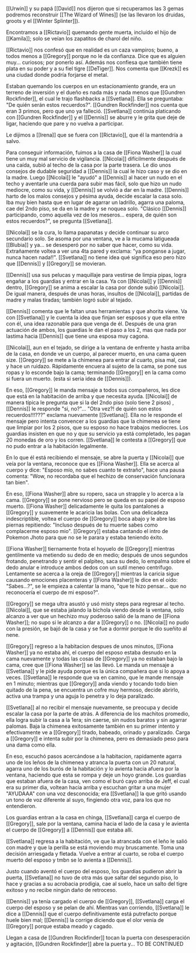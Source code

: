 [[Urwin]] y su papá [[David]] nos dijeron que si recuperamos las 3 gemas podremos reconstruir [[The Wizard of Wines]] (se las llevaron los druidas, groots y el [[Winter Splinter]]).

Encontramos a [[Rictavio]] quemando gente muerta, incluído el hijo de [[Kamila]]; solo se veían los zapatitos de charol del niño.

[[Rictavio]] nos confesó que en realidad es un caza vampiros; bueno, a todos menos a [[Gregory]] porque no le da confianza. Dice que es alguien muy... curiosos; por ponerlo así.
Además nos confiesa que también tiene plata en su poder y a su fiel tigre [[DeTiger]].
Nos comenta que [[Krezk]] es una ciudad donde podría forjarse el metal.

Estaban quemando los cuerpos en un estacionamiento grande, era un terreno de inversión y el dueño es nada más y nada menos que [[Gundren Rockfinder]], el cual le trajo flashbacks a [[Svetlana]]. Ella se preguntaba: "De quién serán estos recuerdos?".
[[Gundren Rockfinder]] nos cuenta que eran 3 primos, pero que uno ya falleció.
[[Svetlana]] continúa platicando con [[Gundren Rockfinder]] y el [[Dennis]] se aburre y le grita que deje de ligar, haciendo que pare y no vuelva a participar.

Le dijimos a [[Irena]] que se fuera con [[Rictavio]], que él la mantendría a salvo.

Para conseguir información, fuimos a la casa de [[Fiona Washer]] la cual tiene un muy mal servicio de vigilancia.
[[Nicolai]] difícilmente después de una caída, subió al techo de la casa por la parte trasera.
Le dio unos consejos de dudable seguridad a [[Dennis]] la cual le hizo caso y se dio en la madre.
Luego [[Nicolai]] le "ayudó" a [[Dennis]] al hacer un nudo en el techo y aventarle una cuerda para subir mas fácil, solo que hizo un nudo mediocre, como su vida, y [[Dennis]] se volvió a dar en la madre.
[[Dennis]] harto de los malos consejos y pésima ayuda, decide escalar la casa solo.
Iba muy bien hasta que en lugar de agarrar un ladrillo, agarra una paloma, cae del 2ndo piso, se da en la madre y se noquea solo. "Clásico [[Dennis]] participando, como aquella vez de los meseros... espera, de quién son estos recuerdos?", se pregunta [[Svetlana]].

[[Nicolai]] se la cura, lo llama papanatas y decide continuar su arco secundario solo.
Se asoma por una ventana, ve a la mucama latigueada [[Blubia]] y ya... se desesperó por no saber que hacer, como su vida.
Extrañamente voltea a ver una 4ta pared y exclama: "ya ponganse a jugar, nunca hacen nada!!". [[Svetlana]] no tiene idea qué significa eso pero hizo que [[Dennis]] y [[Gregory]] se movieran.

[[Dennis]] usa sus pelucas y maquillaje para vestirse de limpia pipas, logra engañar a los guardias y entrar en la casa.
Ya con [[Nicolai]] y [[Dennis]] dentro, [[Gregory]] se anima a escalar la casa por donde subió [[Nicolai]]. De igual manera, después de unas horas, insultos de [[Nicolai]], partidas de madre y malas tiradas; también logró subir al tejado.

[[Dennis]] comenta que le faltan unas herramientas y que ahorita viene. Va con [[Svetlana]] y le cuenta la idea que finjan ser esposos y que ella entre con él, una idea razonable para que venga de él.
Después de una gran actuación de ambos, los guardias le dan el paso a los 2, mas que nada por lastima hacia [[Dennis]] que tiene una esposa muy cagona.

[[Nicolai]], aun en el tejado, se dirige a la ventana de enfrente y hasta arriba de la casa, en donde ve un cuerpo, al parecer muerto, en una cama queen size.
[[Gregory]] se mete a la chimenea para entrar al cuarto, pisa mal, cae y hace un ruidazo.
Rápidamente encuera al sujeto de la cama, se pone sus ropas y lo esconde bajo la cama; terminando [[Gregory]] en la cama como si fuera un muerto. (esta si seria idea de [[Dennis]]).

En eso, [[Gregory]] le manda mensaje a todos sus compañeros, les dice que está en la habitación de arriba y que necesita ayuda. [[Nicolai]] de manera típica le pregunta que si la del 2ndo piso (solo tiene 2 pisos) , [[Dennis]] le responde "si, no?"... "Otra vez?! de quién son estos recuerdos!!!???" exclama nuevamente [[Svetlana]]. Ella no le responde el mensaje pero intenta convencer a los guardias que la chimenea se tiene que limpiar por los 2 pisos, que su esposo no hace trabajos mediocres. Los guardias insisten en que no  y que su servicio ya está completado, les pagan 20 monedas de oro y los corren. [[Svetlana]] le contesta a [[Gregory]] que no pudo entrar a la habitación legalmente.

En lo que él está recibiendo el mensaje, se abre la puerta y [[Nicolai]] que veía por la ventana, reconoce que es [[Fiona Washer]]. Ella se acerca al cuerpo y dice: "Esposo mío, no sabes cuanto te extraño", hace una pausa comenta: "Wow, no recordaba que el hechizo de conservación funcionara tan bien".

En eso, [[Fiona Washer]] abre su ropero, saca un strapple y lo acerca a la cama. [[Gregory]] se pone nervioso pero se queda en su papel de esposo muerto. [[Fiona Washer]] delicadamente le quita los pantalones a [[Gregory]] y suavemente le acaricia las bolas. Con una delicadeza indescriptible, voltea el cuerpo de [[Gregory]] boca abajo y le abre las piernas repitiendo: "Incluso después de tu muerte sabes como complacerme esposo mio". [[Gregory]] estaba cantando el intro de Pokemon Jhoto para que no se le parara y estaba teniendo éxito.

[[Fiona Washer]] tiernamente frota el hoyuelo de [[Gregory]] mientras gentilmente va metiendo su dedo de en medio; después de unos segundos frotando, penetrando y sentir el palpiteo, saca su dedo, lo empalma sobre el dedo anular e introduce ambos dedos con un sutil meneo centrífugo. Lentamente se acerca a la oreja de [[Gregory]] mientras la caricia sigue causando emociones placenteras y [[Fiona Washer]] le dice en el oído: "Sabes...?", se le empieza a calentar la mano, "que te hizo pensar... que no reconocería el cuerpo de mi esposo?".

[[Gregory]] se mega ultra asustó y usó misty steps para regresar al techo. [[Nicolai]], que se estaba jalando la bichola viendo desde la ventana, solo alcanzo a ver que un hechizo muy poderoso salió de la mano de [[Fiona Washer]]; no supo si le alcanzo a dar a [[Gregory]] o no. [[Nicolai]] no pudo con la presión, se bajó de la casa y se fue a dormir porque le dio sueñito al nene.

[[Gregory]] regreso a la habitacion despues de unos minutos, [[Fiona Washer]] ya no estaba ahí, el cuerpo del esposo estaba desnudo en la cama nuevamente y todas las cosas de [[Gregory]] ya no estaban bajo la cama, cree que [[Fiona Washer]] se las llevó. Le manda un mensaje a [[Svetlana]] y le pide ayuda porque es la única compañera que si lo apoya a veces. [[Svetlana]] le responde que va en camino, que le mande mensaje en 1 minuto; mientras que [[Gregory]] anda viendo y tocando todo bien quitado de la pena, se encuentra un cofre muy hermoso, decide abrirlo, activa una trampa y una aguja lo penetra y lo deja paralizado.

[[Svetlana]] al no recibir el mensaje nuevamente, se preocupa y decide escalar la casa por la parte de atrás. A diferencia de los machitos promedio, ella logra subir la casa a la 1era; sin caerse, sin nudos baratos y sin agarrar palomas. Baja la chimenea exitosamente también en su primer intento y efectivamente ve a [[Gregory]] tirado, babeado, orinado y paralizado. Carga a [[Gregory]] e intenta subir por la chimenea, pero es demasiado peso para una dama como ella.

En eso, escuchó pasos acercándose a la habitacion, rapidamente agarra uno de los leños de la chimenea y atranca la puerta con un 20 natural, agarra uno de los burós de la habitación y lo avienta hacia afuera por la ventana, haciendo que esta se rompa y deje un hoyo grande. Los guardias que estaban afuera de la casa, ven como el buró cayo arriba de Jeff, el cual era su primer dia, voltean hacia arriba y escuchan gritar a una mujer "AYUDAAA" con una voz desconocida; era [[Svetlana]] la que gritó usando un tono de voz diferente al suyo, fingiendo otra voz, para los que no entendieron.

Los guardias entran a la casa en chinga, [[Svetlana]] carga el cuerpo de [[Gregory]], sale por la ventana, camina hacia el lado de la casa y le avienta el cuerpo de [[Gregory]] a [[Dennis]] que estaba allí.

[[Svetlana]] regresa a la habitación, ve que la atrancada con el leño le salió con madre y que la perilla se está moviendo muy bruscamente. Toma una decisión arriesgada y fletada. Vuelve a entrar al cuarto, se roba el cuerpo muerto del esposo y tmbn se lo avienta a [[Dennis]].

Justo cuando aventó el cuerpo del esposo, los guardias pudieron abrir la puerta, [[Svetlana]] no tuvo de otra más que saltar del segundo piso, lo hace y gracias a su acrobacia prodigia, cae al suelo, hace un salto del tigre exitoso y no recibe ningún daño de retroceso.

[[Dennis]] ya tenía cargado el cuerpo de [[Gregory]], [[Svetlana]] carga el cuerpo del esposo y se pelan de ahí. Mientras van corriendo, [[Svetlana]] le dice a [[Dennis]] que el cuerpo definitivamente está putrefacto porque huele bien mal; [[Dennis]] la corrige diciendo que el olor venía de [[Gregory]] porque estaba meado y cagado.

Llegan a casa de [[Gundren Rockfinder]] tocan la puerta con desesperación y agitación, [[Gundren Rockfinder]] abre la puerta y... TO BE CONTINUED

